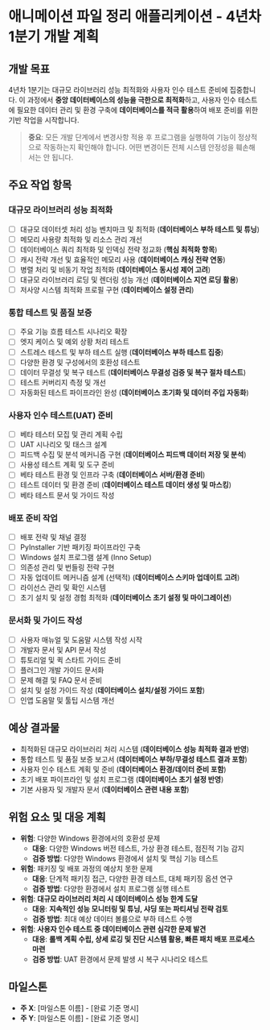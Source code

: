 # 애니메이션 파일 정리 애플리케이션 - 4년차 1분기 개발 계획

## 개발 목표
4년차 1분기는 대규모 라이브러리 성능 최적화와 사용자 인수 테스트 준비에 집중합니다. 이 과정에서 **중앙 데이터베이스의 성능을 극한으로 최적화**하고, 사용자 인수 테스트에 필요한 데이터 관리 및 환경 구축에 **데이터베이스를 적극 활용**하여 배포 준비를 위한 기반 작업을 시작합니다.

> **중요**: 모든 개발 단계에서 변경사항 적용 후 프로그램을 실행하여 기능이 정상적으로 작동하는지 확인해야 합니다. 어떤 변경이든 전체 시스템 안정성을 훼손해서는 안 됩니다.

## 주요 작업 항목

### 대규모 라이브러리 성능 최적화
- [ ] 대규모 데이터셋 처리 성능 벤치마크 및 최적화 (**데이터베이스 부하 테스트 및 튜닝**)
- [ ] 메모리 사용량 최적화 및 리소스 관리 개선
- [ ] 데이터베이스 쿼리 최적화 및 인덱싱 전략 정교화 (**핵심 최적화 항목**)
- [ ] 캐시 전략 개선 및 효율적인 메모리 사용 (**데이터베이스 캐싱 전략 연동**)
- [ ] 병렬 처리 및 비동기 작업 최적화 (**데이터베이스 동시성 제어 고려**)
- [ ] 대규모 라이브러리 로딩 및 렌더링 성능 개선 (**데이터베이스 지연 로딩 활용**)
- [ ] 저사양 시스템 최적화 프로필 구현 (**데이터베이스 설정 관리**)

### 통합 테스트 및 품질 보증
- [ ] 주요 기능 흐름 테스트 시나리오 확장
- [ ] 엣지 케이스 및 예외 상황 처리 테스트
- [ ] 스트레스 테스트 및 부하 테스트 실행 (**데이터베이스 부하 테스트 집중**)
- [ ] 다양한 환경 및 구성에서의 호환성 테스트
- [ ] 데이터 무결성 및 복구 테스트 (**데이터베이스 무결성 검증 및 복구 절차 테스트**)
- [ ] 테스트 커버리지 측정 및 개선
- [ ] 자동화된 테스트 파이프라인 완성 (**데이터베이스 초기화 및 데이터 주입 자동화**)

### 사용자 인수 테스트(UAT) 준비
- [ ] 베타 테스터 모집 및 관리 계획 수립
- [ ] UAT 시나리오 및 태스크 설계
- [ ] 피드백 수집 및 분석 메커니즘 구현 (**데이터베이스 피드백 데이터 저장 및 분석**)
- [ ] 사용성 테스트 계획 및 도구 준비
- [ ] 베타 테스트 환경 및 인프라 구축 (**데이터베이스 서버/환경 준비**)
- [ ] 테스트 데이터 및 환경 준비 (**데이터베이스 테스트 데이터 생성 및 마스킹**)
- [ ] 베타 테스트 문서 및 가이드 작성

### 배포 준비 작업
- [ ] 배포 전략 및 채널 결정
- [ ] PyInstaller 기반 패키징 파이프라인 구축
- [ ] Windows 설치 프로그램 설계 (Inno Setup)
- [ ] 의존성 관리 및 번들링 전략 구현
- [ ] 자동 업데이트 메커니즘 설계 (선택적) (**데이터베이스 스키마 업데이트 고려**)
- [ ] 라이선스 관리 및 확인 시스템
- [ ] 초기 설치 및 설정 경험 최적화 (**데이터베이스 초기 설정 및 마이그레이션**)

### 문서화 및 가이드 작성
- [ ] 사용자 매뉴얼 및 도움말 시스템 작성 시작
- [ ] 개발자 문서 및 API 문서 작성
- [ ] 튜토리얼 및 퀵 스타트 가이드 준비
- [ ] 플러그인 개발 가이드 문서화
- [ ] 문제 해결 및 FAQ 문서 준비
- [ ] 설치 및 설정 가이드 작성 (**데이터베이스 설치/설정 가이드 포함**)
- [ ] 인앱 도움말 및 툴팁 시스템 개선

## 예상 결과물
- 최적화된 대규모 라이브러리 처리 시스템 (**데이터베이스 성능 최적화 결과 반영**)
- 통합 테스트 및 품질 보증 보고서 (**데이터베이스 부하/무결성 테스트 결과 포함**)
- 사용자 인수 테스트 계획 및 준비 (**데이터베이스 환경/데이터 준비 포함**)
- 초기 배포 파이프라인 및 설치 프로그램 (**데이터베이스 초기 설정 반영**)
- 기본 사용자 및 개발자 문서 (**데이터베이스 관련 내용 포함**)

## 위험 요소 및 대응 계획
- **위험**: 다양한 Windows 환경에서의 호환성 문제
  - **대응**: 다양한 Windows 버전 테스트, 가상 환경 테스트, 점진적 기능 감지
  - **검증 방법**: 다양한 Windows 환경에서 설치 및 핵심 기능 테스트
- **위험**: 패키징 및 배포 과정의 예상치 못한 문제
  - **대응**: 단계적 패키징 접근, 다양한 환경 테스트, 대체 패키징 옵션 연구
  - **검증 방법**: 다양한 환경에서 설치 프로그램 실행 테스트
- **위험**: **대규모 라이브러리 처리 시 데이터베이스 성능 한계 도달**
  - **대응**: **지속적인 성능 모니터링 및 튜닝, 샤딩 또는 파티셔닝 전략 검토**
  - **검증 방법**: 최대 예상 데이터 볼륨으로 부하 테스트 수행
- **위험**: **사용자 인수 테스트 중 데이터베이스 관련 심각한 문제 발견**
  - **대응**: **롤백 계획 수립, 상세 로깅 및 진단 시스템 활용, 빠른 패치 배포 프로세스 마련**
  - **검증 방법**: UAT 환경에서 문제 발생 시 복구 시나리오 테스트

## 마일스톤
- **주 X**: [마일스톤 이름] - [완료 기준 명시]
- **주 Y**: [마일스톤 이름] - [완료 기준 명시] 